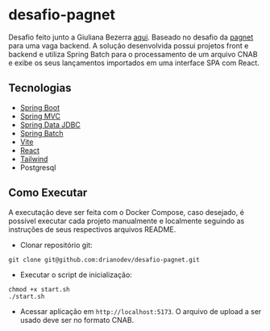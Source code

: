 # desafio-pagnet

Desafio feito junto a Giuliana Bezerra [aqui](https://www.youtube.com/playlist?list=PLiFLtuN04BS1c-JvhKFxYyeD-GVtnwUcx). Baseado no desafio da [pagnet](https://github.com/Pagnet/desafio-back-end/tree/master) para uma vaga backend. A solução desenvolvida possui projetos front e backend e utiliza Spring Batch para o processamento de um arquivo CNAB e exibe os seus lançamentos importados em uma interface SPA com React.

## Tecnologias
 
- [Spring Boot](https://spring.io/projects/spring-boot)
- [Spring MVC](https://docs.spring.io/spring-framework/reference/web/webmvc.html)
- [Spring Data JDBC](https://spring.io/projects/spring-data-jdbc)
- [Spring Batch](https://spring.io/projects/spring-batch)
- [Vite](https://vitejs.dev)
- [React](https://pt-br.react.dev)
- [Tailwind](https://tailwindcss.com)
- Postgresql

## Como Executar

A executação deve ser feita com o Docker Compose, caso desejado, é possível executar cada projeto manualmente e localmente seguindo as instruções de seus respectivos arquivos README.

- Clonar repositório git:
```
git clone git@github.com:drianodev/desafio-pagnet.git
```
- Executar o script de inicialização:
```
chmod +x start.sh
./start.sh
```
- Acessar aplicação em `http://localhost:5173`. O arquivo de upload a ser usado deve ser no formato CNAB.
